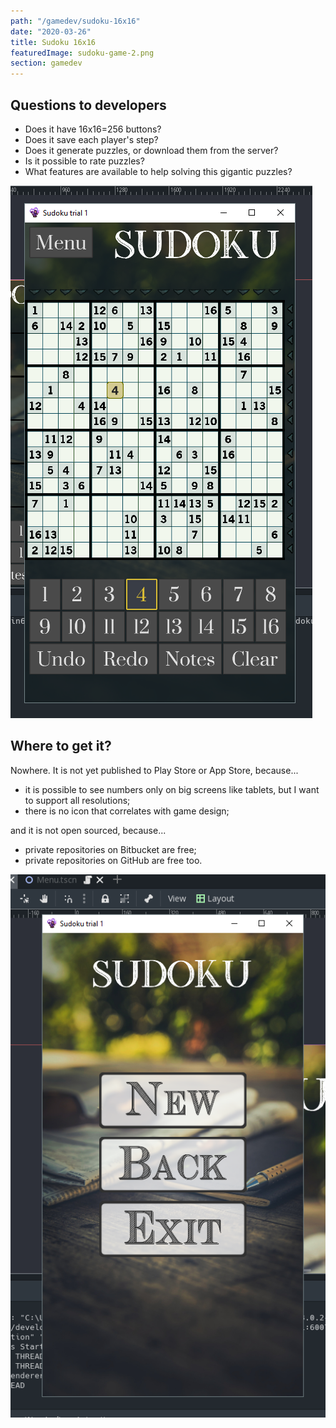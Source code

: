 ```yaml
---
path: "/gamedev/sudoku-16x16"
date: "2020-03-26"
title: Sudoku 16x16
featuredImage: sudoku-game-2.png
section: gamedev
---
```


## Questions to developers

- Does it have 16x16=256 buttons?
- Does it save each player's step?
- Does it generate puzzles, or download them from the server?
- Is it possible to rate puzzles?
- What features are available to help solving this gigantic puzzles?

![Game screen](./sudoku-game-2.png)

## Where to get it?

Nowhere. It is not yet published to Play Store or App Store, because...

- it is possible to see numbers only on big screens like tablets, but I want to support all resolutions;
- there is no icon that correlates with game design;

and it is not open sourced, because...

- private repositories on Bitbucket are free;
- private repositories on GitHub are free too.

![Menu screen](./sudoku-menu-1.png)
